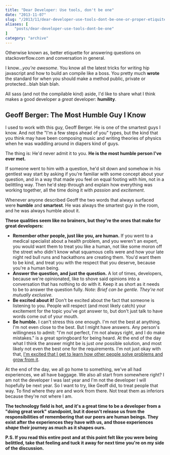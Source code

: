 ```yaml
---
title: "Dear Developer: Use tools, don't be one"
date: "2013-11-07"
slug: "/2013/11/dear-developer-use-tools-dont-be-one-or-proper-etiquite-for-answering-stackoverflow-questions"
aliases: [
    "posts/dear-developer-use-tools-dont-be-one"
]
category: "archive"
---
```


Otherwise known as, better etiquette for answering questions on stackoverflow.com and conversation in general.

I know..._you're awesome_. You know all the latest tricks for writing hip javascript and how to build an compile like a boss. You pretty much __wrote__ the standard for when you should make a method public, private or protected...blah blah blah.

All sass (and not the compilable kind) aside, I'd like to share what I think makes a good developer a _great_ developer: __humility__.

## Geoff Berger: The Most Humble Guy I Know

I used to work with this guy, Geoff Berger. He is one of the smartest guys I know. And not the "I'm a few steps ahead of you" types, but the kind that you think may have been composing music and writing theories of physics when he was waddling around in diapers kind of guys.

The thing is: He'd never admit it to you. __He is the most humble person I've ever met.__

If someone went to him with a question, he'd sit down and somehow in his gentlest way start by asking if you're familiar with some concept about your question, and in a way that made you feel on equal footing with him, not in a belittling way. Then he'd step through and explain how everything was working together, all the time doing it with _passion_ and _excitement_.

Whenever anyone described Geoff the two words that always surfaced were __humble__ and __smartest__. He was always the smartest guy in the room, and he was always humble about it.

__These qualities seem like no brainers, but they're the ones that make for great developers:__

- __Remember other people, just like you, are human.__ If you went to a medical specialist about a health problem, and you weren't an expert, you would want them to treat you like a human, not like some moron off the street who didn't know what squamous cells were and how your late night red bull runs and hackathons are creating them. You'd want them to be kind, and treat you with the respect that you deserve, because you're a human being.
- __Answer the question, and just the question.__ A lot of times, developers, because we're opinionated, like to shove said opinions into a conversation that has nothing to do with it. Keep it as short as it needs to be to answer the question fully. _Note: Brief can be gentle. They're not mutually exclusive._
- __Be excited about it!__ Don't be excited about the fact that someone is listening to you. People will respect (and most likely catch) your excitement for the topic you've got answer to, but don't just talk to have words come out of your mouth.
- __Be humble.__ I can't stress this one enough. I'm not the best at anything. I'm not even close to the best. But I might have answers. Any person's willingness to admit: "I'm not perfect, I'm not always right, and I do make mistakes." is a great springboard for being heard. At the end of the day what I think the answer might be is just _one_ possible solution, and most likely not even the best one for the requirements. I'm not just okay with that, [I'm excited that I get to learn how other people solve problems and grow from it](/2013/10/01/emulate-what-you-wish-to-replicate/).

At the end of the day, we all go home to something, we've all had experiences, we all have baggage. We also all start from somewhere right? I am not the developer I was last year and I'm not the developer I will hopefully be next year. So I want to try, like Geoff did, to treat people that way. To find where they are and work from there. Not treat them as inferiors because they're not where I am.

__The technology field is hot, and it's a great time to be a developer from a "doing great work" standpoint, but it doesn't release us from the responsibilities of remembering that our peers are human beings. They exist after the experiences they have with us, and those experiences _shape_ their journey as much as it shapes ours.__

__P.S. If you read this entire post and at this point felt like you were being belittled, take that feeling and tuck it away for next time you're on my side of the discussion.__
